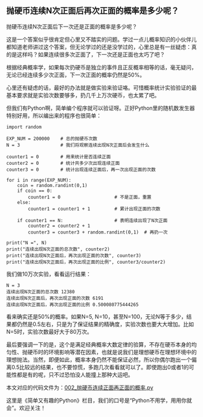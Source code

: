 ## 抛硬币连续N次正面后再次正面的概率是多少呢？

抛硬币连续N次正面后下一次还是正面的概率是多少呢？

这是一个答案似乎很肯定但心里又不踏实的问题。学过一点儿概率知识的小伙伴儿都知道老师讲过这个答案，但无论学过的还是没学过的，心里总是有一丝疑虑：真的是这样吗？如果连续很多次正面了，下一次还是正面也太巧了吧？

根据经典概率学，如果每次扔硬币是独立的事件且正反概率相等的话，毫无疑问，无论已经连续多少次正面，下一次正面的概率仍然是50%。

心里还有疑虑的话，最好的办法就是做实验来验证咯。可惜概率统计实验验证的最基本要求就是实验次数要够多，扔几千上万次硬币，也太累了吧。

但我们有Python啊，简单编个程序就可以验证呀。正好Python里的随机数发生器特别好用，所以编出来的程序也很简单：
```
import random

EXP_NUM = 200000    # 总的抛硬币次数
N = 3               # 我们将观察连续出现N次正面后会发生什么

counter1 = 0        # 用来统计是否连续正面
counter2 = 0        # 统计共多少次出现连续正面
counter3 = 0        # 统计出现连续正面后，再一次出现正面的次数

for i in range(EXP_NUM):
    coin = random.randint(0,1)
    if coin == 0:
        counter1 = 0                    # 不是正面，重置
    else:
        counter1 = counter1 + 1         # 累计出现正面的次数
    
    if counter1 == N:                   # 表明连续出现了N次正面
        counter2 = counter2 + 1
        counter3 = counter3 + random.randint(0,1)  # 再扔一次

print("N =", N)
print("连续出现N次正面的总次数", counter2)
print("连续出现N次正面后，再次出现正面的次数", counter3)
print("连续出现N次正面后，再次出现正面的比例", counter3/counter2)
```
我们做10万次实验，看看运行结果：
```
N = 3
连续出现N次正面的总次数 12380
连续出现N次正面后，再次出现正面的次数 6191
连续出现N次正面后，再次出现正面的比例 0.500080775444265
```
看来确实还是50%的概率。如果N=5, N=10，甚至N=100，无论N等于多少，结果都仍然是0.5左右，只是为了保证结果的精确度，实验次数也要大大增加。比如N=5时，实验次数最好大于80万次。

最后要强调一下的是，这个是满足经典概率大数定律的验算，不存在硬币本身的均匀性、抛硬币时的环境影响等潜在因素，也就是说我们是理想硬币在理想环境中的理想抛法。当然，即便如此，概率本身仍然不能保证必然，所以你偶尔跑出一个偏离0.5比较远的结果，也不要惊慌，多跑几次看看就可以了。即使跑出0或者1的可能性都是有的呢，只不过恐怕没人能撞上那种大运吧。

本文对应的代码文件为：[002_抛硬币连续正面再正面的概率.py](../代码文件/102_抛硬币连续正面再正面的概率.py)

这里是《简单又有趣的Python》栏目，我们的口号是“Python不用学，用用你就会”。欢迎关注！

